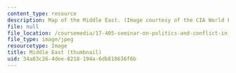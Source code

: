 ```yaml
---
content_type: resource
description: Map of the Middle East. (Image courtesy of the CIA World Factbook.)
file: null
file_location: /coursemedia/17-405-seminar-on-politics-and-conflict-in-the-middle-east-fall-2003/34a83c264dee8218194a6db818636f6b_17-405f03-th.jpg
file_type: image/jpeg
resourcetype: Image
title: Middle East (thumbnail)
uid: 34a83c26-4dee-8218-194a-6db818636f6b
---
```

